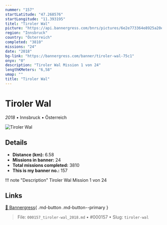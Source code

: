 ```yaml
---
nummer: "157"
startLatitude: "47.268576"
startLongitude: "11.393195"
titel: "Tiroler Wal"
picture: "https://api.bannergress.com/bnrs/pictures/6e2e773364e8925a20e133ac2f98dd20"
region: "Innsbruck"
country: "Österreich"
completed: "3810"
missions: "24"
date: "2018"
bg-link: "https://bannergress.com/banner/tiroler-wal-75c1"
onyx: "0"
description: "Tiroler Wal Mission 1 von 24"
lengthKMeters: "6,58"
umap: ""
title: "Tiroler Wal"
---
```

# Tiroler Wal

*2018* • Innsbruck • Österreich

![Tiroler Wal](https://api.bannergress.com/bnrs/pictures/6e2e773364e8925a20e133ac2f98dd20)

## Details
- **Distance (km):** 6.58
- **Missions in banner:** 24
- **Total missions completed:** 3810
- **This is my banner no.:** 157


!!! note "Description"
    Tiroler Wal Mission 1 von 24



## Links
[🔗 Bannergress](https://bannergress.com/banner/tiroler-wal-75c1){ .md-button .md-button--primary }



> File: `000157_tiroler-wal_2018.md` • #000157 • Slug: `tiroler-wal`
